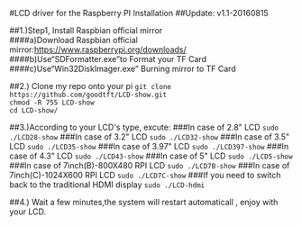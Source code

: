 #LCD driver for the Raspberry PI Installation
##Update: 
v1.1-20160815
  
##1.)Step1, Install Raspbian official mirror  
####a)Download Raspbian official mirror:https://www.raspberrypi.org/downloads/
####b)Use“SDFormatter.exe”to Format your TF Card
####c)Use“Win32DiskImager.exe” Burning mirror to TF Card
     
##2.) Clone my repo onto your pi
```git clone https://github.com/goodtft/LCD-show.git```<br>
```chmod -R 755 LCD-show```<br>
```cd LCD-show/```<br>
  
##3.)According to your LCD's type, excute:
###In case of 2.8" LCD
  ```sudo ./LCD28-show```
###In case of 3.2" LCD
  ```sudo ./LCD32-show```
###In case of 3.5" LCD
  ```sudo ./LCD35-show```
###In case of 3.97" LCD
  ```sudo ./LCD397-show```
###In case of 4.3" LCD
  ```sudo ./LCD43-show```
###In case of 5" LCD
  ```sudo ./LCD5-show```
###In case of 7inch(B)-800X480 RPI LCD
  ```sudo ./LCD7B-show```
###In case of 7inch(C)-1024X600 RPI LCD
  ```sudo ./LCD7C-show```
###If you need to switch back to the traditional HDMI display
  ```sudo ./LCD-hdmi```

##4.) Wait a few minutes,the system will restart automaticall , enjoy with your LCD.

